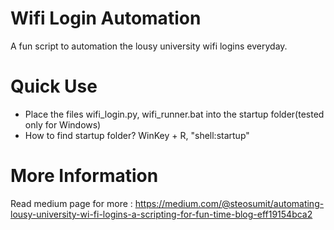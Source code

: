 # Wifi Login Automation
A fun script to automation the lousy university wifi logins everyday. 
# Quick Use
- Place the files wifi_login.py, wifi_runner.bat into the startup folder(tested only for Windows)
- How to find startup folder? WinKey + R, "shell:startup"
# More Information
Read medium page for more : https://medium.com/@steosumit/automating-lousy-university-wi-fi-logins-a-scripting-for-fun-time-blog-eff19154bca2
